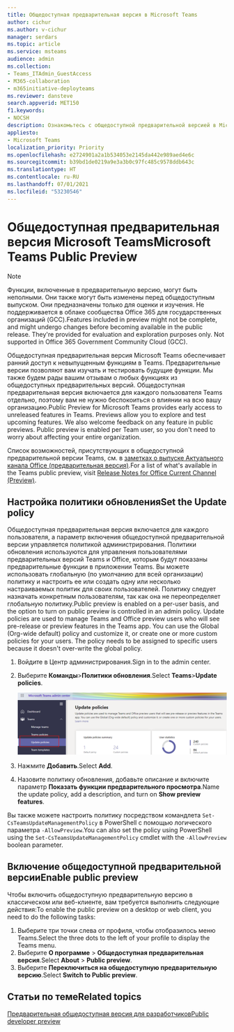 ```yaml
---
title: Общедоступная предварительная версия в Microsoft Teams
author: cichur
ms.author: v-cichur
manager: serdars
ms.topic: article
ms.service: msteams
audience: admin
ms.collection:
- Teams_ITAdmin_GuestAccess
- M365-collaboration
- m365initiative-deployteams
ms.reviewer: dansteve
search.appverid: MET150
f1.keywords:
- NOCSH
description: Ознакомьтесь с общедоступной предварительной версией в Microsoft Teams. Опробуйте новые возможности и поделитесь отзывами.
appliesto:
- Microsoft Teams
localization_priority: Priority
ms.openlocfilehash: e2724901a2a1b534053e2145da442e989aed4e6c
ms.sourcegitcommit: b39bd1de0219a9e3a3b0c97fc485c9578ddb643c
ms.translationtype: HT
ms.contentlocale: ru-RU
ms.lasthandoff: 07/01/2021
ms.locfileid: "53230546"
---
```

# <a name="microsoft-teams-public-preview"></a><span data-ttu-id="29b5a-104">Общедоступная предварительная версия Microsoft Teams</span><span class="sxs-lookup"><span data-stu-id="29b5a-104">Microsoft Teams Public Preview</span></span>

> [!NOTE]
> <span data-ttu-id="29b5a-p102">Функции, включенные в предварительную версию, могут быть неполными. Они также могут быть изменены перед общедоступным выпуском. Они предназначены только для оценки и изучения. Не поддерживается в облаке сообщества Office 365 для государственных организаций (GCC).</span><span class="sxs-lookup"><span data-stu-id="29b5a-p102">Features included in preview might not be complete, and might undergo changes before becoming available in the public release. They're provided for evaluation and exploration purposes only. Not supported in Office 365 Government Community Cloud (GCC).</span></span>

<span data-ttu-id="29b5a-p103">Общедоступная предварительная версия Microsoft Teams обеспечивает ранний доступ к невыпущенным функциям в Teams. Предварительные версии позволяют вам изучать и тестировать будущие функции. Мы также будем рады вашим отзывам о любых функциях из общедоступных предварительных версий. Общедоступная предварительная версия включается для каждого пользователя Teams отдельно, поэтому вам не нужно беспокоиться о влиянии на всю вашу организацию.</span><span class="sxs-lookup"><span data-stu-id="29b5a-p103">Public Preview for Microsoft Teams provides early access to unreleased features in Teams. Previews allow you to explore and test upcoming features. We also welcome feedback on any feature in public previews. Public preview is enabled per Team user, so you don't need to worry about affecting your entire organization.</span></span>

<span data-ttu-id="29b5a-112">Список возможностей, присутствующих в общедоступной предварительной версии Teams, см. в [заметках о выпуске Актуального канала Office (предварительная версия)](/officeupdates/current-channel-preview).</span><span class="sxs-lookup"><span data-stu-id="29b5a-112">For a list of what's available in the Teams public preview, visit [Release Notes for Office Current Channel (Preview)](/officeupdates/current-channel-preview).</span></span>

## <a name="set-the-update-policy"></a><span data-ttu-id="29b5a-113">Настройка политики обновления</span><span class="sxs-lookup"><span data-stu-id="29b5a-113">Set the Update policy</span></span>

<span data-ttu-id="29b5a-p104">Общедоступная предварительная версия включается для каждого пользователя, а параметр включения общедоступной предварительной версии управляется политикой администрирования. Политики обновления используются для управления пользователями предварительных версий Teams и Office, которым будут показаны предварительные функции в приложении Teams. Вы можете использовать глобальную (по умолчанию для всей организации) политику и настроить ее или создать одну или несколько настраиваемых политик для своих пользователей. Политику следует назначать конкретным пользователям, так как она не переопределяет глобальную политику.</span><span class="sxs-lookup"><span data-stu-id="29b5a-p104">Public preview is enabled on a per-user basis, and the option to turn on public preview is controlled in an admin policy. Update policies are used to manage Teams and Office preview users who will see pre-release or preview features in the Teams app. You can use the Global (Org-wide default) policy and customize it, or create one or more custom policies for your users. The policy needs to be assigned to specific users because it doesn't over-write the global policy.</span></span>

1. <span data-ttu-id="29b5a-118">Войдите в Центр администрирования.</span><span class="sxs-lookup"><span data-stu-id="29b5a-118">Sign in to the admin center.</span></span>
2. <span data-ttu-id="29b5a-119">Выберите **Команды**>**Политики обновления**.</span><span class="sxs-lookup"><span data-stu-id="29b5a-119">Select **Teams**>**Update policies**.</span></span>

   ![Выбор параметра "Политики обновления"](media/updatePolicies.png)

3. <span data-ttu-id="29b5a-121">Нажмите **Добавить**.</span><span class="sxs-lookup"><span data-stu-id="29b5a-121">Select **Add**.</span></span>
4. <span data-ttu-id="29b5a-122">Назовите политику обновления, добавьте описание и включите параметр **Показать функции предварительного просмотра**.</span><span class="sxs-lookup"><span data-stu-id="29b5a-122">Name the update policy, add a description, and turn on **Show preview features**.</span></span>

<span data-ttu-id="29b5a-123">Вы также можете настроить политику посредством командлета `Set-CsTeamsUpdateManagementPolicy` в PowerShell с помощью логического параметра `-AllowPreview`.</span><span class="sxs-lookup"><span data-stu-id="29b5a-123">You can also set the policy using PowerShell using the `Set-CsTeamsUpdateManagementPolicy` cmdlet with the `-AllowPreview` boolean parameter.</span></span>

## <a name="enable-public-preview"></a><span data-ttu-id="29b5a-124">Включение общедоступной предварительной версии</span><span class="sxs-lookup"><span data-stu-id="29b5a-124">Enable public preview</span></span>

<span data-ttu-id="29b5a-125">Чтобы включить общедоступную предварительную версию в классическом или веб-клиенте, вам требуется выполнить следующие действия:</span><span class="sxs-lookup"><span data-stu-id="29b5a-125">To enable the public preview on a desktop or web client, you need to do the following tasks:</span></span>

1. <span data-ttu-id="29b5a-126">Выберите три точки слева от профиля, чтобы отобразилось меню Teams.</span><span class="sxs-lookup"><span data-stu-id="29b5a-126">Select the three dots to the left of your profile to display the Teams menu.</span></span>
2. <span data-ttu-id="29b5a-127">Выберите **О программе** > **Общедоступная предварительная версия**.</span><span class="sxs-lookup"><span data-stu-id="29b5a-127">Select **About** > **Public preview**.</span></span>
3. <span data-ttu-id="29b5a-128">Выберите **Переключиться на общедоступную предварительную версию**.</span><span class="sxs-lookup"><span data-stu-id="29b5a-128">Select **Switch to Public preview**.</span></span>

## <a name="related-topics"></a><span data-ttu-id="29b5a-129">Статьи по теме</span><span class="sxs-lookup"><span data-stu-id="29b5a-129">Related topics</span></span>

[<span data-ttu-id="29b5a-130">Предварительная общедоступная версия для разработчиков</span><span class="sxs-lookup"><span data-stu-id="29b5a-130">Public developer preview</span></span>](/microsoftteams/platform/resources/dev-preview/developer-preview-intro)
